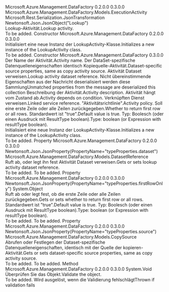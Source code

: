 <Type Name="LookupActivity" FullName="Microsoft.Azure.Management.DataFactory.Models.LookupActivity">
  <TypeSignature Language="C#" Value="public class LookupActivity : Microsoft.Azure.Management.DataFactory.Models.ExecutionActivity" />
  <TypeSignature Language="ILAsm" Value=".class public auto ansi beforefieldinit LookupActivity extends Microsoft.Azure.Management.DataFactory.Models.ExecutionActivity" />
  <TypeSignature Language="DocId" Value="T:Microsoft.Azure.Management.DataFactory.Models.LookupActivity" />
  <TypeSignature Language="VB.NET" Value="Public Class LookupActivity&#xA;Inherits ExecutionActivity" />
  <TypeSignature Language="F#" Value="type LookupActivity = class&#xA;    inherit ExecutionActivity" />
  <AssemblyInfo>
    <AssemblyName>Microsoft.Azure.Management.DataFactory</AssemblyName>
    <AssemblyVersion>0.2.0.0</AssemblyVersion>
    <AssemblyVersion>0.3.0.0</AssemblyVersion>
  </AssemblyInfo>
  <Base>
    <BaseTypeName>Microsoft.Azure.Management.DataFactory.Models.ExecutionActivity</BaseTypeName>
  </Base>
  <Interfaces />
  <Attributes>
    <Attribute>
      <AttributeName>Microsoft.Rest.Serialization.JsonTransformation</AttributeName>
    </Attribute>
    <Attribute>
      <AttributeName>Newtonsoft.Json.JsonObject("Lookup")</AttributeName>
    </Attribute>
  </Attributes>
  <Docs>
    <summary>
            <span data-ttu-id="9b96b-101">Lookup-Aktivität.</span><span class="sxs-lookup"><span data-stu-id="9b96b-101">Lookup activity.</span></span>
            </summary>
    <remarks>To be added.</remarks>
  </Docs>
  <Members>
    <Member MemberName=".ctor">
      <MemberSignature Language="C#" Value="public LookupActivity ();" />
      <MemberSignature Language="ILAsm" Value=".method public hidebysig specialname rtspecialname instance void .ctor() cil managed" />
      <MemberSignature Language="DocId" Value="M:Microsoft.Azure.Management.DataFactory.Models.LookupActivity.#ctor" />
      <MemberSignature Language="VB.NET" Value="Public Sub New ()" />
      <MemberType>Constructor</MemberType>
      <AssemblyInfo>
        <AssemblyName>Microsoft.Azure.Management.DataFactory</AssemblyName>
        <AssemblyVersion>0.2.0.0</AssemblyVersion>
        <AssemblyVersion>0.3.0.0</AssemblyVersion>
      </AssemblyInfo>
      <Parameters />
      <Docs>
        <summary>
            <span data-ttu-id="9b96b-102">Initialisiert eine neue Instanz der LookupActivity-Klasse.</span><span class="sxs-lookup"><span data-stu-id="9b96b-102">Initializes a new instance of the LookupActivity class.</span></span>
            </summary>
        <remarks>To be added.</remarks>
      </Docs>
    </Member>
    <Member MemberName=".ctor">
      <MemberSignature Language="C#" Value="public LookupActivity (string name, Microsoft.Azure.Management.DataFactory.Models.CopySource source, Microsoft.Azure.Management.DataFactory.Models.DatasetReference dataset, System.Collections.Generic.IDictionary&lt;string,object&gt; additionalProperties = null, string description = null, System.Collections.Generic.IList&lt;Microsoft.Azure.Management.DataFactory.Models.ActivityDependency&gt; dependsOn = null, Microsoft.Azure.Management.DataFactory.Models.LinkedServiceReference linkedServiceName = null, Microsoft.Azure.Management.DataFactory.Models.ActivityPolicy policy = null, object firstRowOnly = null);" />
      <MemberSignature Language="ILAsm" Value=".method public hidebysig specialname rtspecialname instance void .ctor(string name, class Microsoft.Azure.Management.DataFactory.Models.CopySource source, class Microsoft.Azure.Management.DataFactory.Models.DatasetReference dataset, class System.Collections.Generic.IDictionary`2&lt;string, object&gt; additionalProperties, string description, class System.Collections.Generic.IList`1&lt;class Microsoft.Azure.Management.DataFactory.Models.ActivityDependency&gt; dependsOn, class Microsoft.Azure.Management.DataFactory.Models.LinkedServiceReference linkedServiceName, class Microsoft.Azure.Management.DataFactory.Models.ActivityPolicy policy, object firstRowOnly) cil managed" />
      <MemberSignature Language="DocId" Value="M:Microsoft.Azure.Management.DataFactory.Models.LookupActivity.#ctor(System.String,Microsoft.Azure.Management.DataFactory.Models.CopySource,Microsoft.Azure.Management.DataFactory.Models.DatasetReference,System.Collections.Generic.IDictionary{System.String,System.Object},System.String,System.Collections.Generic.IList{Microsoft.Azure.Management.DataFactory.Models.ActivityDependency},Microsoft.Azure.Management.DataFactory.Models.LinkedServiceReference,Microsoft.Azure.Management.DataFactory.Models.ActivityPolicy,System.Object)" />
      <MemberSignature Language="VB.NET" Value="Public Sub New (name As String, source As CopySource, dataset As DatasetReference, Optional additionalProperties As IDictionary(Of String, Object) = null, Optional description As String = null, Optional dependsOn As IList(Of ActivityDependency) = null, Optional linkedServiceName As LinkedServiceReference = null, Optional policy As ActivityPolicy = null, Optional firstRowOnly As Object = null)" />
      <MemberSignature Language="F#" Value="new Microsoft.Azure.Management.DataFactory.Models.LookupActivity : string * Microsoft.Azure.Management.DataFactory.Models.CopySource * Microsoft.Azure.Management.DataFactory.Models.DatasetReference * System.Collections.Generic.IDictionary&lt;string, obj&gt; * string * System.Collections.Generic.IList&lt;Microsoft.Azure.Management.DataFactory.Models.ActivityDependency&gt; * Microsoft.Azure.Management.DataFactory.Models.LinkedServiceReference * Microsoft.Azure.Management.DataFactory.Models.ActivityPolicy * obj -&gt; Microsoft.Azure.Management.DataFactory.Models.LookupActivity" Usage="new Microsoft.Azure.Management.DataFactory.Models.LookupActivity (name, source, dataset, additionalProperties, description, dependsOn, linkedServiceName, policy, firstRowOnly)" />
      <MemberType>Constructor</MemberType>
      <AssemblyInfo>
        <AssemblyName>Microsoft.Azure.Management.DataFactory</AssemblyName>
        <AssemblyVersion>0.3.0.0</AssemblyVersion>
      </AssemblyInfo>
      <Parameters>
        <Parameter Name="name" Type="System.String" />
        <Parameter Name="source" Type="Microsoft.Azure.Management.DataFactory.Models.CopySource" />
        <Parameter Name="dataset" Type="Microsoft.Azure.Management.DataFactory.Models.DatasetReference" />
        <Parameter Name="additionalProperties" Type="System.Collections.Generic.IDictionary&lt;System.String,System.Object&gt;" />
        <Parameter Name="description" Type="System.String" />
        <Parameter Name="dependsOn" Type="System.Collections.Generic.IList&lt;Microsoft.Azure.Management.DataFactory.Models.ActivityDependency&gt;" />
        <Parameter Name="linkedServiceName" Type="Microsoft.Azure.Management.DataFactory.Models.LinkedServiceReference" />
        <Parameter Name="policy" Type="Microsoft.Azure.Management.DataFactory.Models.ActivityPolicy" />
        <Parameter Name="firstRowOnly" Type="System.Object" />
      </Parameters>
      <Docs>
        <param name="name"><span data-ttu-id="9b96b-103">Der Name der Aktivität.</span><span class="sxs-lookup"><span data-stu-id="9b96b-103">Activity name.</span></span></param>
        <param name="source"><span data-ttu-id="9b96b-104">Der DataSet-spezifische Datenquelleneigenschaften identisch Kopiequelle-Aktivität.</span><span class="sxs-lookup"><span data-stu-id="9b96b-104">Dataset-specific source properties, same as copy activity source.</span></span></param>
        <param name="dataset"><span data-ttu-id="9b96b-105">Aktivität Dataset verweisen.</span><span class="sxs-lookup"><span data-stu-id="9b96b-105">Lookup activity dataset reference.</span></span></param>
        <param name="additionalProperties"><span data-ttu-id="9b96b-106">Nicht übereinstimmende Eigenschaften aus der Nachricht deserialisiert werden diese Sammlung</span><span class="sxs-lookup"><span data-stu-id="9b96b-106">Unmatched properties from the message are deserialized this collection</span></span></param>
        <param name="description"><span data-ttu-id="9b96b-107">Beschreibung der Aktivität.</span><span class="sxs-lookup"><span data-stu-id="9b96b-107">Activity description.</span></span></param>
        <param name="dependsOn"><span data-ttu-id="9b96b-108">Aktivität hängt vom Zustand ab.</span><span class="sxs-lookup"><span data-stu-id="9b96b-108">Activity depends on condition.</span></span></param>
        <param name="linkedServiceName"><span data-ttu-id="9b96b-109">Verknüpften Dienst verweisen.</span><span class="sxs-lookup"><span data-stu-id="9b96b-109">Linked service reference.</span></span></param>
        <param name="policy"><span data-ttu-id="9b96b-110">"Aktivitätsrichtlinie".</span><span class="sxs-lookup"><span data-stu-id="9b96b-110">Activity policy.</span></span></param>
        <param name="firstRowOnly"><span data-ttu-id="9b96b-111">Soll eine erste Zeile oder alle Zeilen zurückgegeben.</span><span class="sxs-lookup"><span data-stu-id="9b96b-111">Whether to return first row or all rows.</span></span>
            <span data-ttu-id="9b96b-112">Standardwert ist "true".</span><span class="sxs-lookup"><span data-stu-id="9b96b-112">Default value is true.</span></span> <span data-ttu-id="9b96b-113">Typ: Boolesch (oder einen Ausdruck mit ResultType boolean).</span><span class="sxs-lookup"><span data-stu-id="9b96b-113">Type: boolean (or Expression with resultType boolean).</span></span></param>
        <summary>
            <span data-ttu-id="9b96b-114">Initialisiert eine neue Instanz der LookupActivity-Klasse.</span><span class="sxs-lookup"><span data-stu-id="9b96b-114">Initializes a new instance of the LookupActivity class.</span></span>
            </summary>
        <remarks>To be added.</remarks>
      </Docs>
    </Member>
    <Member MemberName="Dataset">
      <MemberSignature Language="C#" Value="public Microsoft.Azure.Management.DataFactory.Models.DatasetReference Dataset { get; set; }" />
      <MemberSignature Language="ILAsm" Value=".property instance class Microsoft.Azure.Management.DataFactory.Models.DatasetReference Dataset" />
      <MemberSignature Language="DocId" Value="P:Microsoft.Azure.Management.DataFactory.Models.LookupActivity.Dataset" />
      <MemberSignature Language="VB.NET" Value="Public Property Dataset As DatasetReference" />
      <MemberSignature Language="F#" Value="member this.Dataset : Microsoft.Azure.Management.DataFactory.Models.DatasetReference with get, set" Usage="Microsoft.Azure.Management.DataFactory.Models.LookupActivity.Dataset" />
      <MemberType>Property</MemberType>
      <AssemblyInfo>
        <AssemblyName>Microsoft.Azure.Management.DataFactory</AssemblyName>
        <AssemblyVersion>0.2.0.0</AssemblyVersion>
        <AssemblyVersion>0.3.0.0</AssemblyVersion>
      </AssemblyInfo>
      <Attributes>
        <Attribute>
          <AttributeName>Newtonsoft.Json.JsonProperty(PropertyName="typeProperties.dataset")</AttributeName>
        </Attribute>
      </Attributes>
      <ReturnValue>
        <ReturnType>Microsoft.Azure.Management.DataFactory.Models.DatasetReference</ReturnType>
      </ReturnValue>
      <Docs>
        <summary>
            <span data-ttu-id="9b96b-115">Ruft ab, oder legt ihn fest Aktivität Dataset verweisen.</span><span class="sxs-lookup"><span data-stu-id="9b96b-115">Gets or sets lookup activity dataset reference.</span></span>
            </summary>
        <value>To be added.</value>
        <remarks>To be added.</remarks>
      </Docs>
    </Member>
    <Member MemberName="FirstRowOnly">
      <MemberSignature Language="C#" Value="public object FirstRowOnly { get; set; }" />
      <MemberSignature Language="ILAsm" Value=".property instance object FirstRowOnly" />
      <MemberSignature Language="DocId" Value="P:Microsoft.Azure.Management.DataFactory.Models.LookupActivity.FirstRowOnly" />
      <MemberSignature Language="VB.NET" Value="Public Property FirstRowOnly As Object" />
      <MemberSignature Language="F#" Value="member this.FirstRowOnly : obj with get, set" Usage="Microsoft.Azure.Management.DataFactory.Models.LookupActivity.FirstRowOnly" />
      <MemberType>Property</MemberType>
      <AssemblyInfo>
        <AssemblyName>Microsoft.Azure.Management.DataFactory</AssemblyName>
        <AssemblyVersion>0.2.0.0</AssemblyVersion>
        <AssemblyVersion>0.3.0.0</AssemblyVersion>
      </AssemblyInfo>
      <Attributes>
        <Attribute>
          <AttributeName>Newtonsoft.Json.JsonProperty(PropertyName="typeProperties.firstRowOnly")</AttributeName>
        </Attribute>
      </Attributes>
      <ReturnValue>
        <ReturnType>System.Object</ReturnType>
      </ReturnValue>
      <Docs>
        <summary>
            <span data-ttu-id="9b96b-116">Ruft ab oder legt fest, ob die erste Zeile oder alle Zeilen zurückgegeben.</span><span class="sxs-lookup"><span data-stu-id="9b96b-116">Gets or sets whether to return first row or all rows.</span></span> <span data-ttu-id="9b96b-117">Standardwert ist "true".</span><span class="sxs-lookup"><span data-stu-id="9b96b-117">Default value is true.</span></span> <span data-ttu-id="9b96b-118">Typ: Boolesch (oder einen Ausdruck mit ResultType boolean).</span><span class="sxs-lookup"><span data-stu-id="9b96b-118">Type: boolean (or Expression with resultType boolean).</span></span>
            </summary>
        <value>To be added.</value>
        <remarks>To be added.</remarks>
      </Docs>
    </Member>
    <Member MemberName="Source">
      <MemberSignature Language="C#" Value="public Microsoft.Azure.Management.DataFactory.Models.CopySource Source { get; set; }" />
      <MemberSignature Language="ILAsm" Value=".property instance class Microsoft.Azure.Management.DataFactory.Models.CopySource Source" />
      <MemberSignature Language="DocId" Value="P:Microsoft.Azure.Management.DataFactory.Models.LookupActivity.Source" />
      <MemberSignature Language="VB.NET" Value="Public Property Source As CopySource" />
      <MemberSignature Language="F#" Value="member this.Source : Microsoft.Azure.Management.DataFactory.Models.CopySource with get, set" Usage="Microsoft.Azure.Management.DataFactory.Models.LookupActivity.Source" />
      <MemberType>Property</MemberType>
      <AssemblyInfo>
        <AssemblyName>Microsoft.Azure.Management.DataFactory</AssemblyName>
        <AssemblyVersion>0.2.0.0</AssemblyVersion>
        <AssemblyVersion>0.3.0.0</AssemblyVersion>
      </AssemblyInfo>
      <Attributes>
        <Attribute>
          <AttributeName>Newtonsoft.Json.JsonProperty(PropertyName="typeProperties.source")</AttributeName>
        </Attribute>
      </Attributes>
      <ReturnValue>
        <ReturnType>Microsoft.Azure.Management.DataFactory.Models.CopySource</ReturnType>
      </ReturnValue>
      <Docs>
        <summary>
            <span data-ttu-id="9b96b-119">Abrufen oder Festlegen der Dataset-spezifische Datenquelleneigenschaften, identisch mit der Quelle der kopieren-Aktivität.</span><span class="sxs-lookup"><span data-stu-id="9b96b-119">Gets or sets dataset-specific source properties, same as copy activity source.</span></span>
            </summary>
        <value>To be added.</value>
        <remarks>To be added.</remarks>
      </Docs>
    </Member>
    <Member MemberName="Validate">
      <MemberSignature Language="C#" Value="public override void Validate ();" />
      <MemberSignature Language="ILAsm" Value=".method public hidebysig virtual instance void Validate() cil managed" />
      <MemberSignature Language="DocId" Value="M:Microsoft.Azure.Management.DataFactory.Models.LookupActivity.Validate" />
      <MemberSignature Language="VB.NET" Value="Public Overrides Sub Validate ()" />
      <MemberSignature Language="F#" Value="override this.Validate : unit -&gt; unit" Usage="lookupActivity.Validate " />
      <MemberType>Method</MemberType>
      <AssemblyInfo>
        <AssemblyName>Microsoft.Azure.Management.DataFactory</AssemblyName>
        <AssemblyVersion>0.2.0.0</AssemblyVersion>
        <AssemblyVersion>0.3.0.0</AssemblyVersion>
      </AssemblyInfo>
      <ReturnValue>
        <ReturnType>System.Void</ReturnType>
      </ReturnValue>
      <Parameters />
      <Docs>
        <summary>
            <span data-ttu-id="9b96b-120">Überprüfen Sie das Objekt.</span><span class="sxs-lookup"><span data-stu-id="9b96b-120">Validate the object.</span></span>
            </summary>
        <remarks>To be added.</remarks>
        <exception cref="T:Microsoft.Rest.ValidationException">
            <span data-ttu-id="9b96b-121">Wird ausgelöst, wenn die Validierung fehlschlägt</span><span class="sxs-lookup"><span data-stu-id="9b96b-121">Thrown if validation fails</span></span>
            </exception>
      </Docs>
    </Member>
  </Members>
</Type>